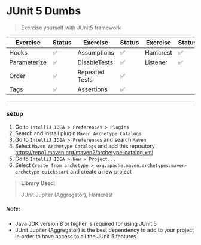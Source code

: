# JUnit 5 Dumbs
> Exercise yourself with JUnit5 framework

| Exercise       | Status             | Exercise       | Status             | Exercise       | Status             |
| -------------- | ---------          | -------------- | ---------          | -------------- | ---------          |
| Hooks        | :white_check_mark: | Assumptions        | :white_check_mark: | Hamcrest        | :white_check_mark: |
| Parameterize      | :white_check_mark: | DisableTests      | :white_check_mark: | Listener      | :white_check_mark: |
| Order      | :white_check_mark: | Repeated Tests      | :white_check_mark: |
| Tags      | :white_check_mark: | Assertions      | :white_check_mark: |

___

### setup
1. Go to `IntelliJ IDEA > Preferences > Plugins`
2. Search and install plugin `Maven Archetype Catalogs`
3. Go to `IntelliJ IDEA > Preferences` and search `Maven`
4. Select `Maven Archetype Catalogs` and add this repository https://repo1.maven.org/maven2/archetype-catalog.xml
5. Go to `IntelliJ IDEA > New > Project...`
6. Select `Create from archetype > org.apache.maven.archetypes:maven-archetype-quickstart` and create a new project

> **Library Used**:
>
> JUnit Jupiter (Aggregator), Hamcrest

##### Note:
- Java JDK version 8 or higher is required for using JUnit 5
- JUnit Jupiter (Aggregator) is the best dependency to add to your project in order to have access to all the JUnit 5 features